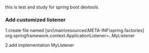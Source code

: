 this is test and study for spring boot devtools

### Add customized listener
1.create file named [src\main\resources\META-INF\spring.factories]
org.springframework.context.ApplicationListener=***.***.MyListener

2.add implementation
MyListener
